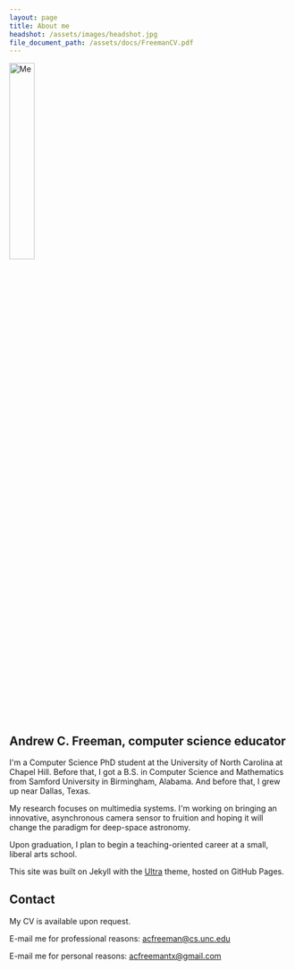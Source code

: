 ```yaml
---
layout: page
title: About me
headshot: /assets/images/headshot.jpg
file_document_path: /assets/docs/FreemanCV.pdf
---
```

<style>
img {
  width: 30%;
}
</style>
<img src="{{ page.headshot }}" alt="Me" class="center">

## Andrew C. Freeman, computer science educator

I'm a Computer Science PhD student at the University of North Carolina at Chapel Hill. Before that, I got a B.S. in Computer Science and Mathematics from Samford University in Birmingham, Alabama. And before that, I grew up near Dallas, Texas.

My research focuses on multimedia systems. I'm working on bringing an innovative, asynchronous camera sensor to fruition and hoping it will change the paradigm for deep-space astronomy.

Upon graduation, I plan to begin a teaching-oriented career at a small, liberal arts school.

This site was built on Jekyll with the <a href="https://github.com/ronv/ultra">Ultra</a> theme, hosted on GitHub Pages.

## Contact
My CV is available upon request.

E-mail me for professional reasons: <a href="mailto:acfreeman@cs.unc.edu">acfreeman@cs.unc.edu</a>

E-mail me for personal reasons: <a href="mailto:acfreemantx@gmail.com">acfreemantx@gmail.com</a>

<!-- ### Academic CV

<object data="{{ page.file_document_path }}" width="750" height="1000" type='application/pdf'/> -->
